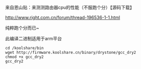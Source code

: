 来自恩山贴：来测测路由器cpu的性能（不服跑个分）【源码下载】

http://www.right.com.cn/forum/thread-196536-1-1.html

纯粹跑个分而已~

此编译二进制适用于arm平台

```
cd /koolshare/bin
wget http://firmware.koolshare.cn/binary/drystone/gcc_dry2
chmod +x gcc_dry2
gcc_dry2
```